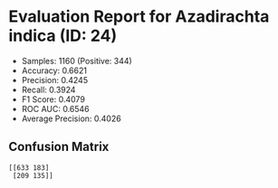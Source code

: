 # Evaluation Report for Azadirachta indica (ID: 24)
- Samples: 1160 (Positive: 344)
- Accuracy: 0.6621
- Precision: 0.4245
- Recall: 0.3924
- F1 Score: 0.4079
- ROC AUC: 0.6546
- Average Precision: 0.4026

## Confusion Matrix
```
[[633 183]
 [209 135]]
```